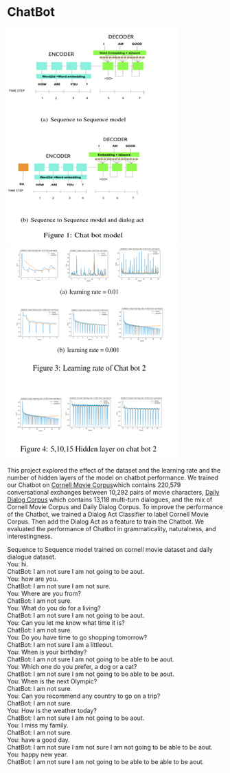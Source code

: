 # ChatBot
<img src="https://github.com/WaitingZhan/ChatBot/blob/master/chat%20bot%20model.png" width="400" height="500"> <img src="https://github.com/WaitingZhan/ChatBot/blob/master/chat%20bot%20parameter.png" width="400" height="500">

This project explored the effect of the dataset and the learning rate and the number of hidden layers of the model on chatbot performance.  We trained our Chatbot on [Cornell Movie Corpus](https://www.cs.cornell.edu/~cristian/Cornell_Movie-Dialogs_Corpus.html)which contains 220,579 conversational exchanges between 10,292 pairs of movie characters, [Daily Dialog Corpus](http://yanran.li/dailydialog) which contains 13,118 multi-turn dialogues, and the mix of Cornell Movie Corpus and Daily Dialog Corpus. To improve the performance of the Chatbot, we trained a Dialog Act Classifier to label Cornell Movie Corpus. Then add the Dialog Act as a feature to train the Chatbot. We evaluated the performance of Chatbot in grammaticality, naturalness, and interestingness.

Sequence to Sequence model trained on cornell movie dataset and daily dialogue dataset.     
You: hi.    
ChatBot:  I am not sure I am not going to be aout.     
You: how are you.   
ChatBot:  I am not sure I am not sure.   
You: Where are you from?  
ChatBot:  I am not sure.  
You: What do you do for a living?  
ChatBot:  I am not sure I am not going to be aout.  
You:  Can you let me know what time it is?  
ChatBot:  I am not sure.  
You: Do you have time to go shopping tomorrow?  
ChatBot:  I am not sure I am a littleout.  
You: When is your birthday?  
ChatBot:  I am not sure I am not going to be able to be aout.  
You: Which one do you prefer, a dog or a cat?  
ChatBot:  I am not sure I am not going to be able to be aout.  
You: When is the next Olympic?  
ChatBot:  I am not sure.  
You: Can you recommend any country to go on a trip?  
ChatBot:  I am not sure.  
You: How is the weather today?  
ChatBot:  I am not sure I am not going to be aout.  
You: I miss my family.  
ChatBot:  I am not sure.  
You: have a good day.    
ChatBot:  I am not sure I am not sure I am not going to be able to be aout.  
You: happy new year.   
ChatBot:  I am not sure I am not going to be able to be able to be aout.  

